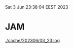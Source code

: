 Sat  3 Jun 23:38:04 EEST 2023
# JAM
<a href='./cache/202306/03_23.log'>./cache/202306/03_23.log</a>
